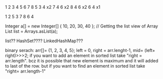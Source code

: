 
        
1 2 3 4 5 6 7 8
    5 3 4 x2
        7 4 6 x2
          8 4 6 x2 
            6 4 x1

1 2 5 3 7 8 6 4



 Integer a[] = new Integer[] { 10, 20, 30, 40 };
 // Getting the list view of Array
List<Integer> list = Arrays.asList(a);

list??
HashSet????
LinkedHashMap???


binary serach:
  arr[]= {1, 2, 3, 4, 5};
  left = 0, right = arr.lenght-1, mid= (left+ right)>>>2;
    if you want to add an element in sorted list take "right = arr.length". bcz it is possible that new element is maximum and it will added to last of the row.
    but if you want to find an element in sorted list take "right= arr.length-1"